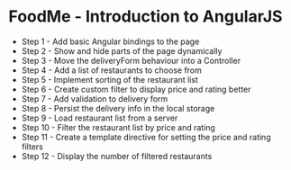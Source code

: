 # FoodMe - Introduction to AngularJS

* Step 1 - Add basic Angular bindings to the page
* Step 2 - Show and hide parts of the page dynamically
* Step 3 - Move the deliveryForm behaviour into a Controller
* Step 4 - Add a list of restaurants to choose from
* Step 5 - Implement sorting of the restaurant list
* Step 6 - Create custom filter to display price and rating better
* Step 7 - Add validation to delivery form
* Step 8 - Persist the delivery info in the local storage
* Step 9 - Load restaurant list from a server
* Step 10 - Filter the restaurant list by price and rating
* Step 11 - Create a template directive for setting the price and rating filters
* Step 12 - Display the number of filtered restaurants
